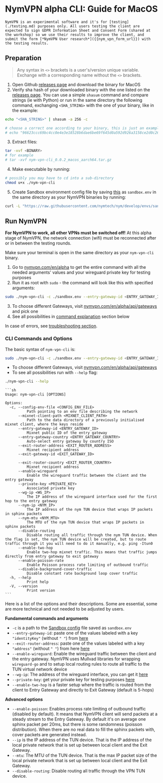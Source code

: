 # NymVPN alpha CLI: Guide for MacOS

```admonish info
NymVPN is an experimental software and it's for [testing](./testing.md) purposes only. All users testing the client are expected to sign GDPR Information Sheet and Consent Form (shared at the workshop) so we use their results to improve the client, and submit the form [*NymVPN User research*]({{nym_vpn_form_url}}) with the testing results.
```

## Preparation

> Any syntax in `<>` brackets is a user's/version unique variable. Exchange with a corresponding name without the `<>` brackets.

1. Open Github [releases page]({{nym_vpn_releases}}) and download the binary for MacOS
2. Verify sha hash of your downloaded binary with the one listed on the [releases page]({{nym_vpn_releasesl}}). You can use a simple `shasum` command and compare strings (ie with Python) or run in the same directory the following command, exchanging `<SHA_STRING>` with the one of your binary, like in the example:
```sh
echo "<SHA_STRING>" | shasum -a 256 -c

# choose a correct one according to your binary, this is just an example
# echo "96623ccc69bc4cc0e4e3e18528b6dae6be69f645d0a592d926a3158ce2d0c269  nym-vpn-cli_0.1.0_macos_x86_64.zip" | shasum -a 256 -c
```
3. Extract files:
```sh
tar -xvf <BINARY>
# for example
# tar -xvf nym-vpn-cli_0.0.2_macos_aarch64.tar.gz
```
4. Make executable by running:
```sh
# possibly you may have to cd into a sub-directory
chmod u+x ./nym-vpn-cli
```
5. Create Sandbox environment config file by saving [this](https://raw.githubusercontent.com/nymtech/nym/develop/envs/sandbox.env) as `sandbox.env` in the same directory as your NymVPN binaries by running:
```sh
curl -L "https://raw.githubusercontent.com/nymtech/nym/develop/envs/sandbox.env" -o sandbox.env
```

## Run NymVPN

**For NymVPN to work, all other VPNs must be switched off!** At this alpha stage of NymVPN, the network connection (wifi) must be reconnected after or in between the testing rounds.

Make sure your terminal is open in the same directory as your `nym-vpn-cli` binary.

1. Go to [nymvpn.com/en/alpha](https://nymvpn.com/en/alpha) to get the entire command with all the needed arguments' values and your wireguard private key for testing purposes
2. Run it as root with `sudo` - the command will look like this with specified arguments:
```sh
sudo ./nym-vpn-cli -c ./sandbox.env --entry-gateway-id <ENTRY_GATEWAY_ID> --exit-router-address <EXIT_ROUTER_ADDRESS> --enable-wireguard --private-key <PRIVATE_KEY> --wg-ip <WIREGUARD_IP>
```
3. To choose different Gateways, visit [nymvpn.com/en/alpha/api/gateways](https://nymvpn.com/en/alpha/api/gateways) and pick one
4. See all possibilities in [command explanation](#cli-commands-and-options) section below

In case of errors, see [troubleshooting section](troubleshooting.md).

### CLI Commands and Options

The basic syntax of `nym-vpn-cli` is:
```sh
sudo ./nym-vpn-cli -c ./sandbox.env --entry-gateway-id <ENTRY_GATEWAY_ID> --exit-router-address <EXIT_ROUTER_ADDRESS> --enable-wireguard --private-key <PRIVATE_KEY> --wg-ip <WG_IP>
```
* To choose different Gateways, visit [nymvpn.com/en/alpha/api/gateways](https://nymvpn.com/en/alpha/api/gateways)
* To see all possibilities run with `--help` flag:
```sh
./nym-vpn-cli --help
```
~~~admonish example collapsible=true title="Console output"
```sh
Usage: nym-vpn-cli [OPTIONS]

Options:
  -c, --config-env-file <CONFIG_ENV_FILE>
          Path pointing to an env file describing the network
      --mixnet-client-path <MIXNET_CLIENT_PATH>
          Path to the data directory of a previously initialised mixnet client, where the keys reside
      --entry-gateway-id <ENTRY_GATEWAY_ID>
          Mixnet public ID of the entry gateway
      --entry-gateway-country <ENTRY_GATEWAY_COUNTRY>
          Auto-select entry gateway by country ISO
      --exit-router-address <EXIT_ROUTER_ADDRESS>
          Mixnet recipient address
      --exit-gateway-id <EXIT_GATEWAY_ID>

      --exit-router-country <EXIT_ROUTER_COUNTRY>
          Mixnet recipient address
      --enable-wireguard
          Enable the wireguard traffic between the client and the entry gateway
      --private-key <PRIVATE_KEY>
          Associated private key
      --wg-ip <WG_IP>
          The IP address of the wireguard interface used for the first hop to the entry gateway
      --nym-ip <NYM_IP>
          The IP address of the nym TUN device that wraps IP packets in sphinx packets
      --nym-mtu <NYM_MTU>
          The MTU of the nym TUN device that wraps IP packets in sphinx packets
      --disable-routing
          Disable routing all traffic through the nym TUN device. When the flag is set, the nym TUN device will be created, but to route traffic through it you will need to do it manually, e.g. ping -Itun0
      --enable-two-hop
          Enable two-hop mixnet traffic. This means that traffic jumps directly from entry gateway to exit gateway
      --enable-poisson-rate
          Enable Poisson process rate limiting of outbound traffic
      --disable-background-cover-traffic
          Disable constant rate background loop cover traffic
  -h, --help
          Print help
  -V, --version
          Print version
```
~~~

Here is a list of the options and their descriptions. Some are essential, some are more technical and not needed to be adjusted by users.

**Fundamental commands and arguments**

- `-c` is a path to the [Sandbox config](https://raw.githubusercontent.com/nymtech/nym/develop/envs/sandbox.env) file saved as `sandbox.env`
- `--entry-gateway-id`: paste one of the values labeled with a key `"identityKey"` (without `" "`) from [here](https://nymvpn.com/en/alpha/api/gateways)
- `--exit-router-address`: paste one of the values labeled with a key `"address"` (without `" "`) from here [here](https://nymvpn.com/en/alpha/api/gateways)
- `--enable-wireguard`: Enable the wireguard traffic between the client and the entry gateway. NymVPN uses Mullvad libraries for wrapping `wireguard-go` and to setup local routing rules to route all traffic to the TUN virtual network device
- `--wg-ip`: The address of the wireguard interface, you can get it [here](https://nymvpn.com/en/alpha)
- `--private-key`: get your private key for testing purposes [here](https://nymvpn.com/en/alpha)
- `--enable-two-hop` is a faster setup where the traffic is routed from the client to Entry Gateway and directly to Exit Gateway (default is 5-hops)

**Advanced options**

- `--enable-poisson`: Enables process rate limiting of outbound traffic (disabled by default). It means that NymVPN client will send packets at a steady stream to the Entry Gateway. By default it's on average one sphinx packet per 20ms, but there is some randomness (poisson distribution). When there are no real data to fill the sphinx packets with, cover packets are generated instead.
- `--ip` is the IP address of the TUN device. That is the IP address of the local private network that is set up between local client and the Exit Gateway.
- `--mtu`: The MTU of the TUN device. That is the max IP packet size of the local private network that is set up between local client and the Exit Gateway.
- `--disable-routing`: Disable routing all traffic through the VPN TUN device.
